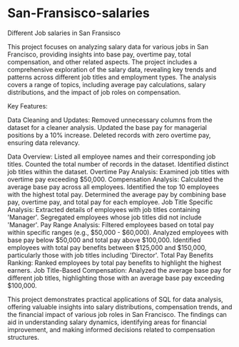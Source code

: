 # San-Fransisco-salaries
Different Job salaries in San Fransisco

This project focuses on analyzing salary data for various jobs in San Francisco, providing insights into base pay, overtime pay, total compensation, and other related aspects. The project includes a comprehensive exploration of the salary data, revealing key trends and patterns across different job titles and employment types. The analysis covers a range of topics, including average pay calculations, salary distributions, and the impact of job roles on compensation.

Key Features:

Data Cleaning and Updates:
Removed unnecessary columns from the dataset for a cleaner analysis.
Updated the base pay for managerial positions by a 10% increase.
Deleted records with zero overtime pay, ensuring data relevancy.

Data Overview:
Listed all employee names and their corresponding job titles.
Counted the total number of records in the dataset.
Identified distinct job titles within the dataset.
Overtime Pay Analysis:
Examined job titles with overtime pay exceeding $50,000.
Compensation Analysis:
Calculated the average base pay across all employees.
Identified the top 10 employees with the highest total pay.
Determined the average pay by combining base pay, overtime pay, and total pay for each employee.
Job Title Specific Analysis:
Extracted details of employees with job titles containing 'Manager'.
Segregated employees whose job titles did not include 'Manager'.
Pay Range Analysis:
Filtered employees based on total pay within specific ranges (e.g., $50,000 - $60,000).
Analyzed employees with base pay below $50,000 and total pay above $100,000.
Identified employees with total pay benefits between $125,000 and $150,000, particularly those with job titles including 'Director'.
Total Pay Benefits Ranking:
Ranked employees by total pay benefits to highlight the highest earners.
Job Title-Based Compensation:
Analyzed the average base pay for different job titles, highlighting those with an average base pay exceeding $100,000.

This project demonstrates practical applications of SQL for data analysis, offering valuable insights into salary distributions, compensation trends, and the financial impact of various job roles in San Francisco. The findings can aid in understanding salary dynamics, identifying areas for financial improvement, and making informed decisions related to compensation structures.






